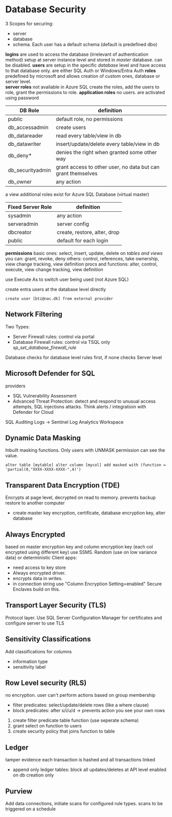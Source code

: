 # Database Security
3 Scopes for securing:
- server
- database
- schema. Each user has a default schema (default is predefined dbo)

**logins** are used to access the database (irrelevant of authentication method)
setup at server instance level and stored in *master* database. can be disabled.
**users** are setup in the specific *database* level and have access to that database only. 
are either SQL Auth or Windows/Entra Auth 
**roles** predefined by microsoft and allows creation of custom ones, database or server level.  
**server roles** not available in Azure SQL
create the roles, add the users to role, grant the permissions to role.
**application roles** no users. are activated using password 

| DB Role | definition |
| --- | --- |
| public | default role, no permissions |
| db_accessadmin | create users |
| db_datareader | read every table/view in db |
| db_datawriter | insert/update/delete every table/view in db |
| db_deny* | denies the right when granted some other way |
| db_securityadmin | grant access to other user, no data but can grant themselves |
| db_owner | any action |

a view additional roles exist for Azure SQL Database (virtual master)

| Fixed Server Role | definition
| --- | --- |
| sysadmin | any action |
| serveradmin | server config |
| dbcreator | create, restore, alter, drop | 
| public | default for each login |

**permissions**
basic ones: select, insert, update, delete on *tables and views*
you can: grant, revoke, deny
others: control, references, take ownership, view change tracking, view definition
procs and functions: alter, control, execute, view change tracking, view definition

use Execute As to switch user being used (not Azure SQL)

create entra users at the database level directly
```
create user [bti@nac.dk] from external provider
```

## Network Filtering
Two Types: 
- Server Firewall rules: control via portal
- Database Firewall rules: control via TSQL only *sp_set_database_firewall_rule*

Database checks for database level rules first, if none checks Server level

## Microsoft Defender for SQL
providers
- SQL Vulnerability Assessment
- Advanced Threat Protection: detect and respond to unusual access attempts, SQL injections attacks. Think alerts / integratioin with Defender for Cloud

SQL Auditing Logs -> Sentinel Log Analytics Workspace

## Dynamic Data Masking
Inbuilt masking functions. 
Only users with UNMASK permission can see the value. 
```
alter table [mytable] alter column [mycol] add masked with (function = 'partial(0,"XXXX-XXXX-XXXX-",4)')
```

## Transparent Data Encryption (TDE)
Encrypts at page level, decrypted on read to memory. 
prevents backup restore to another computer
- create master key encryption, certificate, database encryption key, alter database 

## Always Encrypted
based on master encryption key and column encryption key (each col encrypted using different key)
use SSMS. Random (use on low variance data) or deterministic
Client apps:
- need access to key store
- Always encrypted driver. 
- encrypts data in writes.
- in connection string use "Column Encryption Setting=enabled"
Secure Enclaves build on this.

## Transport Layer Security (TLS)
Protocol layer.
Use SQL Server Configuration Manager for certificates and configure server to use TLS

## Sensitivity Classifications
Add classifications for columns
- information type
- sensitivity label

## Row Level security (RLS)
no encryption. user can't perform actions based on group membership
- filter predicates: select/update/delete rows (like a where clause)
- block predicates: after s/i/u/d -> prevents action
you see your own rows

1. create filter predicate table function (use seperate schema)
2. grant select on function to users
3. create security policy that joins function to table

## Ledger
tamper evidence
each transaction is hashed and all transactions linked 
- append only ledger tables: block all updates/deletes at API level 
enabled on db creation only

## Purview
Add data connections, initiate scans for configured rule types.
scans to be triggered on a schedule
